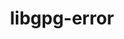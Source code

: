 ---
title: "libgpg-error"
layout: cache
categories: [package, develop-2024-10-13]
meta: {"versions": ["1.50"], "compilers": ["gcc@=11.4.0", "gcc@=7.3.1", "gcc@=7.5.0", "gcc@=9.4.0", "oneapi@=2024.2.1"], "oss": ["amzn2", "ubuntu18.04", "ubuntu20.04", "ubuntu22.04"], "platforms": ["linux"], "targets": ["aarch64", "neoverse_n1", "neoverse_v1", "neoverse_v2", "ppc64le", "x86_64_v3"], "stacks": ["aws-isc", "aws-isc-aarch64", "e4s", "e4s-neoverse-v2", "e4s-neoverse_v1", "e4s-oneapi", "e4s-power", "radiuss", "root", "tutorial"], "num_specs": 10, "num_specs_by_stack": {"aws-isc-aarch64": 2, "root": 10, "aws-isc": 1, "radiuss": 1, "e4s-power": 1, "e4s-neoverse_v1": 1, "e4s-neoverse-v2": 1, "e4s": 1, "tutorial": 1, "e4s-oneapi": 1}}
spec_details: [{"hash": "234atgbhciorpufjv2ftimeh6ggtoqj3", "compiler": "gcc@=7.3.1", "versions": ["1.50"], "os": "amzn2", "platform": "linux", "target": "aarch64", "variants": ["build_system=autotools", "patches=0b2a0ff"], "stacks": ["aws-isc-aarch64", "root"], "size": "-", "tarball": "https://binaries.spack.io/develop-2024-10-13/build_cache/linux-amzn2-aarch64/gcc-7.3.1/libgpg-error-1.50/linux-amzn2-aarch64-gcc-7.3.1-libgpg-error-1.50-234atgbhciorpufjv2ftimeh6ggtoqj3.spack"}, {"hash": "zkplz3pyo7c22ddswrv66x7arhhgdvgj", "compiler": "gcc@=7.3.1", "versions": ["1.50"], "os": "amzn2", "platform": "linux", "target": "neoverse_n1", "variants": ["build_system=autotools", "patches=0b2a0ff"], "stacks": ["aws-isc-aarch64", "root"], "size": "-", "tarball": "https://binaries.spack.io/develop-2024-10-13/build_cache/linux-amzn2-neoverse_n1/gcc-7.3.1/libgpg-error-1.50/linux-amzn2-neoverse_n1-gcc-7.3.1-libgpg-error-1.50-zkplz3pyo7c22ddswrv66x7arhhgdvgj.spack"}, {"hash": "gcwgzs4swcrsincrpj4z7tccjr7jli3r", "compiler": "gcc@=7.3.1", "versions": ["1.50"], "os": "amzn2", "platform": "linux", "target": "x86_64_v3", "variants": ["build_system=autotools", "patches=0b2a0ff"], "stacks": ["root", "aws-isc"], "size": "-", "tarball": "https://binaries.spack.io/develop-2024-10-13/build_cache/linux-amzn2-x86_64_v3/gcc-7.3.1/libgpg-error-1.50/linux-amzn2-x86_64_v3-gcc-7.3.1-libgpg-error-1.50-gcwgzs4swcrsincrpj4z7tccjr7jli3r.spack"}, {"hash": "fgezbhusr4yloenm3nviyj2pj44bqlv7", "compiler": "gcc@=7.5.0", "versions": ["1.50"], "os": "ubuntu18.04", "platform": "linux", "target": "x86_64_v3", "variants": ["build_system=autotools", "patches=0b2a0ff"], "stacks": ["radiuss", "root"], "size": "-", "tarball": "https://binaries.spack.io/develop-2024-10-13/build_cache/linux-ubuntu18.04-x86_64_v3/gcc-7.5.0/libgpg-error-1.50/linux-ubuntu18.04-x86_64_v3-gcc-7.5.0-libgpg-error-1.50-fgezbhusr4yloenm3nviyj2pj44bqlv7.spack"}, {"hash": "pcub74qvht77ejqkzxjvi2i3fvcrfxe4", "compiler": "gcc@=9.4.0", "versions": ["1.50"], "os": "ubuntu20.04", "platform": "linux", "target": "ppc64le", "variants": ["build_system=autotools", "patches=0b2a0ff"], "stacks": ["root", "e4s-power"], "size": "-", "tarball": "https://binaries.spack.io/develop-2024-10-13/build_cache/linux-ubuntu20.04-ppc64le/gcc-9.4.0/libgpg-error-1.50/linux-ubuntu20.04-ppc64le-gcc-9.4.0-libgpg-error-1.50-pcub74qvht77ejqkzxjvi2i3fvcrfxe4.spack"}, {"hash": "yqx67c64mxvtjg3lva2bu7vytrfgnmt6", "compiler": "gcc@=11.4.0", "versions": ["1.50"], "os": "ubuntu22.04", "platform": "linux", "target": "neoverse_v1", "variants": ["build_system=autotools", "patches=0b2a0ff"], "stacks": ["e4s-neoverse_v1", "root"], "size": "-", "tarball": "https://binaries.spack.io/develop-2024-10-13/build_cache/linux-ubuntu22.04-neoverse_v1/gcc-11.4.0/libgpg-error-1.50/linux-ubuntu22.04-neoverse_v1-gcc-11.4.0-libgpg-error-1.50-yqx67c64mxvtjg3lva2bu7vytrfgnmt6.spack"}, {"hash": "tminw5zuru2alu7dsw3iav4fztt2rvg5", "compiler": "gcc@=11.4.0", "versions": ["1.50"], "os": "ubuntu22.04", "platform": "linux", "target": "neoverse_v2", "variants": ["build_system=autotools", "patches=0b2a0ff"], "stacks": ["e4s-neoverse-v2", "root"], "size": "-", "tarball": "https://binaries.spack.io/develop-2024-10-13/build_cache/linux-ubuntu22.04-neoverse_v2/gcc-11.4.0/libgpg-error-1.50/linux-ubuntu22.04-neoverse_v2-gcc-11.4.0-libgpg-error-1.50-tminw5zuru2alu7dsw3iav4fztt2rvg5.spack"}, {"hash": "sd7gdpaspvgmeymabuaxh7a5zzpzdrqa", "compiler": "gcc@=11.4.0", "versions": ["1.50"], "os": "ubuntu22.04", "platform": "linux", "target": "x86_64_v3", "variants": ["build_system=autotools", "patches=0b2a0ff"], "stacks": ["e4s", "root"], "size": "-", "tarball": "https://binaries.spack.io/develop-2024-10-13/build_cache/linux-ubuntu22.04-x86_64_v3/gcc-11.4.0/libgpg-error-1.50/linux-ubuntu22.04-x86_64_v3-gcc-11.4.0-libgpg-error-1.50-sd7gdpaspvgmeymabuaxh7a5zzpzdrqa.spack"}, {"hash": "ivshy2b63u7qpadrs426pksejzzyomc6", "compiler": "gcc@=11.4.0", "versions": ["1.50"], "os": "ubuntu22.04", "platform": "linux", "target": "x86_64_v3", "variants": ["build_system=autotools", "patches=0b2a0ff"], "stacks": ["tutorial", "root"], "size": "-", "tarball": "https://binaries.spack.io/develop-2024-10-13/build_cache/linux-ubuntu22.04-x86_64_v3/gcc-11.4.0/libgpg-error-1.50/linux-ubuntu22.04-x86_64_v3-gcc-11.4.0-libgpg-error-1.50-ivshy2b63u7qpadrs426pksejzzyomc6.spack"}, {"hash": "5nemksyuhicve6qqhroiagn24yi665ir", "compiler": "oneapi@=2024.2.1", "versions": ["1.50"], "os": "ubuntu22.04", "platform": "linux", "target": "x86_64_v3", "variants": ["build_system=autotools", "patches=0b2a0ff"], "stacks": ["e4s-oneapi", "root"], "size": "-", "tarball": "https://binaries.spack.io/develop-2024-10-13/build_cache/linux-ubuntu22.04-x86_64_v3/oneapi-2024.2.1/libgpg-error-1.50/linux-ubuntu22.04-x86_64_v3-oneapi-2024.2.1-libgpg-error-1.50-5nemksyuhicve6qqhroiagn24yi665ir.spack"}]
---